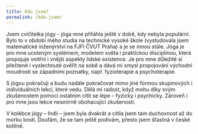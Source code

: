 ```yaml
---
title: Kdo jsem?
permalink: /kdo-jsem/
---
```

Jsem cvičitelka jógy - jóga mne přitáhla ještě v době, kdy nebyla populární. Bylo to v období mého studia na technické vysoké škole (vystudovala jsem matematické inženýrství na FJFI ČVUT Praha) a je se mnou stále. Jóga je pro mne uceleným systémem, modelem světa i praktickou disciplínou, která propojuje vnitřní i vnější aspekty lidské existence. Je pro mne důležité si přečtené i vyslechnuté ověřit na sobě a dává mi smysl propojování východní moudrosti se západními poznatky, např. fyzioterapie a psychoterapie.

S jógou pokračuji a budu nadále pokračovat mimo jiné formou skupinových i individuálních lekcí, které vedu. Dělá mi radost, když mohu díky svým zkušenostem pomoci ostatním cítit se lépe – fyzicky i psychicky. Zároveň i pro mne jsou lekce nesmírně obohacující zkušeností.

V kolébce jógy – Indii – jsem byla dvakrát a cítila jsem tam duchovnost až do morku kostí. Doufám, že se tam ještě podívám, přesto jsem šťastná v české kotlině.
